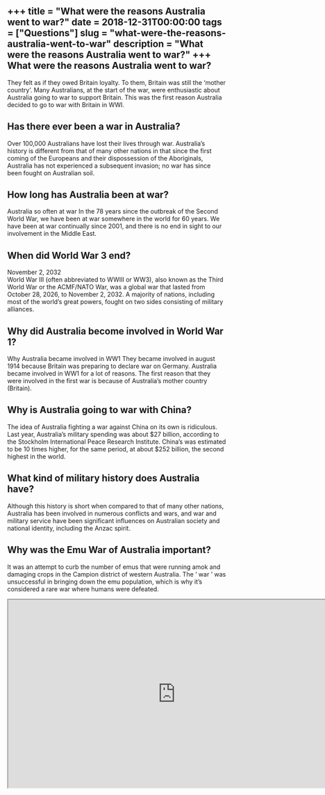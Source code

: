 +++
title = "What were the reasons Australia went to war?"
date = 2018-12-31T00:00:00
tags = ["Questions"]
slug = "what-were-the-reasons-australia-went-to-war"
description = "What were the reasons Australia went to war?"
+++
What were the reasons Australia went to war?
--------------------------------------------

They felt as if they owed Britain loyalty. To them, Britain was still the ‘mother country’. Many Australians, at the start of the war, were enthusiastic about Australia going to war to support Britain. This was the first reason Australia decided to go to war with Britain in WWI.

Has there ever been a war in Australia?
---------------------------------------

Over 100,000 Australians have lost their lives through war. Australia’s history is different from that of many other nations in that since the first coming of the Europeans and their dispossession of the Aboriginals, Australia has not experienced a subsequent invasion; no war has since been fought on Australian soil.

How long has Australia been at war?
-----------------------------------

Australia so often at war In the 78 years since the outbreak of the Second World War, we have been at war somewhere in the world for 60 years. We have been at war continually since 2001, and there is no end in sight to our involvement in the Middle East.

When did World War 3 end?
-------------------------

November 2, 2032  
World War III (often abbreviated to WWIII or WW3), also known as the Third World War or the ACMF/NATO War, was a global war that lasted from October 28, 2026, to November 2, 2032. A majority of nations, including most of the world’s great powers, fought on two sides consisting of military alliances.

Why did Australia become involved in World War 1?
-------------------------------------------------

Why Australia became involved in WW1 They became involved in august 1914 because Britain was preparing to declare war on Germany. Australia became involved in WW1 for a lot of reasons. The first reason that they were involved in the first war is because of Australia’s mother country (Britain).

Why is Australia going to war with China?
-----------------------------------------

The idea of Australia fighting a war against China on its own is ridiculous. Last year, Australia’s military spending was about $27 billion, according to the Stockholm International Peace Research Institute. China’s was estimated to be 10 times higher, for the same period, at about $252 billion, the second highest in the world.

What kind of military history does Australia have?
--------------------------------------------------

Although this history is short when compared to that of many other nations, Australia has been involved in numerous conflicts and wars, and war and military service have been significant influences on Australian society and national identity, including the Anzac spirit.

Why was the Emu War of Australia important?
-------------------------------------------

It was an attempt to curb the number of emus that were running amok and damaging crops in the Campion district of western Australia. The ‘ war ’ was unsuccessful in bringing down the emu population, which is why it’s considered a rare war where humans were defeated.

<iframe allow="accelerometer; autoplay; clipboard-write; encrypted-media; gyroscope; picture-in-picture" allowfullscreen="" class="__youtube_prefs__  epyt-is-override  no-lazyload" data-no-lazy="1" data-origheight="433" data-origwidth="770" data-skipgform_ajax_framebjll="" height="433" id="_ytid_26802" loading="lazy" src="https://www.youtube.com/embed/dyQ4lmAApKQ?enablejsapi=1&autoplay=0&cc_load_policy=0&cc_lang_pref=&iv_load_policy=1&loop=0&modestbranding=0&rel=1&fs=1&playsinline=0&autohide=2&theme=dark&color=red&controls=1&" title="YouTube player" width="770"></iframe>